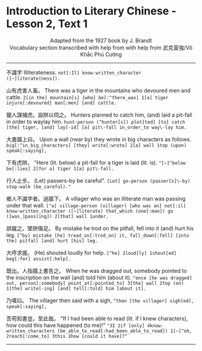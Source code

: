 # Introduction to Literary Chinese - Lesson 2, Text 1

<center>Adapted from the 1927 book by J. Brandt</center>

<center>Vocabulary section transcribed with help from  with help from 武克富強/Võ Khắc Phú Cường</center>

---

不識字
Illiterateness.
`not[:Il] know-written_character ([~]literate[ness]).`

山有虎害人畜。
There was a tiger in the mountains who devoured men and cattle.
`2[in the] mountain[s] [who] be[:^there_was] 1[a] tiger injure[:devoured] man[:men] [and] cattle.`

獵人謀捕虎。設阱以伺之。
Hunters planned to catch him, (and) laid a pit-fall in order to waylay him.
`hunt-person (^hunter[s]) plot[ted] [to] catch [the] tiger, [and] lay[-id] [a] pit\-fall in_order_to way\-lay him.`

大書牆上曰。
Upon a wall (near by) they wrote in big characters as follows.
`big[:^in_big_characters] [they] write[:wrote] 2[a] wall 1top (upon) speak[:saying],`

下有虎阱。
"Here (lit. below) a pit-fall for a tiger is laid (lit. is).
`"[~]^below be[:lies] 2[for a] tiger 1[a] pit\-fall.`

行人止步。
(Let) passers-by be careful".
`[Let] go-person (passer[s]\-by) stop-walk (be_careful)."`

鄉人不識字者。過牆下。
A villager who was an illiterate man was passing under that wall.
`[^a] village-person (villager) [who was an] not[:il] know-written_character ([~]literate) that_which (one[:man]) go ([was_]pass[ing]) 2[that] wall 1under.`

誤蹴之。墜阱傷足。
By mistake he trod on the pitfall, fell into it (and) hurt his leg.
`[^by] mistake [he] tread_on[:trod_on] it, fall_down[:fell] [into the] pitfall [and] hurt [his] leg.`

大呼求援。
(He) shouted loudly for help.
`[^he] 2loud[ly] 1shout[ed] beg[:for] assist[:help].`

既出。人指牆上書告之。
When he was dragged out, somebody pointed to the inscription on the wall (and) told him (about it).
`^once [he was dragged] out, person[:somebody] point_at[:pointed_to] 3[the] wall 2top (on) 1[the] write[-ing] [and] tell[:told] him [about it].`

乃嘆曰。
The villager then said with a sigh,
`^then [the villager] sigh[ed], speak[:saying],`

吾苟知書豈。至此哉。
"If I had been able to read (lit. if I knew characters), how could this have happened (to me)!"
`"3I 2if [only] 4know-written_characters (be_able_to_read[:had_been_able_to_read]) 1[~]^oh, 2reach[:come_to] 3this 1how [could it have]?"`

---
